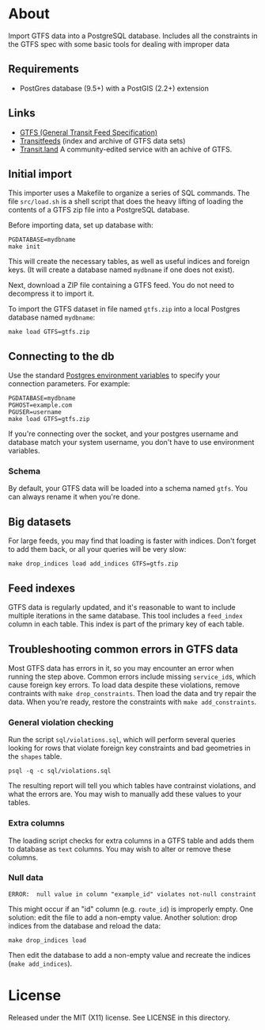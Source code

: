 # About

Import GTFS data into a PostgreSQL database. Includes all the constraints in the GTFS spec with some basic tools for dealing with improper data

## Requirements

* PostGres database (9.5+) with a PostGIS (2.2+) extension

## Links

* [GTFS (General Transit Feed Specification)](https://gtfs.org/reference/static)
* [Transitfeeds](http://transitfeeds.com) (index and archive of GTFS data sets)
* [Transit.land](http://transit.land) A community-edited service with an achive of GTFS.

## Initial import

This importer uses a Makefile to organize a series of SQL commands. The file `src/load.sh` is a shell script that does the heavy lifting of loading the contents of a GTFS zip file into a PostgreSQL database.

Before importing data, set up database with:
```
PGDATABASE=mydbname
make init
```
This will create the necessary tables, as well as useful indices and foreign keys. (It will create a database named `mydbname` if one does not exist).

Next, download a ZIP file containing a GTFS feed. You do not need to decompress it to import it.

To import the GTFS dataset in file named `gtfs.zip` into a local Postgres database named `mydbname`:
````
make load GTFS=gtfs.zip
````

## Connecting to the db

Use the standard [Postgres environment variables](https://www.postgresql.org/docs/current/static/libpq-envars.html) to specify your connection parameters. For example:
````
PGDATABASE=mydbname
PGHOST=example.com
PGUSER=username
make load GTFS=gtfs.zip
````

If you're connecting over the socket, and your postgres username and database match your system username, you don't have to use environment variables.

### Schema

By default, your GTFS data will be loaded into a schema named `gtfs`. You can always rename it when you're done.

## Big datasets

For large feeds, you may find that loading is faster with indices. Don't forget to add them back, or all your queries will be very slow:
````
make drop_indices load add_indices GTFS=gtfs.zip
````

## Feed indexes

GTFS data is regularly updated, and it's reasonable to want to include multiple iterations in the same database. This tool includes a `feed_index` column in each table. This index is part of the primary key of each table.

## Troubleshooting common errors in GTFS data

Most GTFS data has errors in it, so you may encounter an error when running the step above.
Common errors include missing `service_id`s, which cause foreign key errors. To load data despite these violations, remove contraints with `make drop_constraints`. Then load the data and try repair the data. When you're ready, restore the constraints with `make add_constraints`.

### General violation checking

Run the script `sql/violations.sql`, which will perform several queries looking for rows that violate foreign key constraints and bad geometries in the `shapes` table.
```
psql -q -c sql/violations.sql
```
The resulting report will tell you which tables have contrainst violations, and what the errors are. You may wish to manually add these values to your tables.

### Extra columns

The loading script checks for extra columns in a GTFS table and adds them to database as `text` columns. You may wish to alter or remove these columns.

### Null data
```
ERROR:  null value in column "example_id" violates not-null constraint
```
This might occur if an "id" column (e.g. `route_id`) is improperly empty. One solution: edit the file to add a non-empty value.
Another solution: drop indices from the database and reload the data:
```
make drop_indices load
```
Then edit the database to add a non-empty value and recreate the indices (`make add_indices`).

# License
Released under the MIT (X11) license. See LICENSE in this directory.
